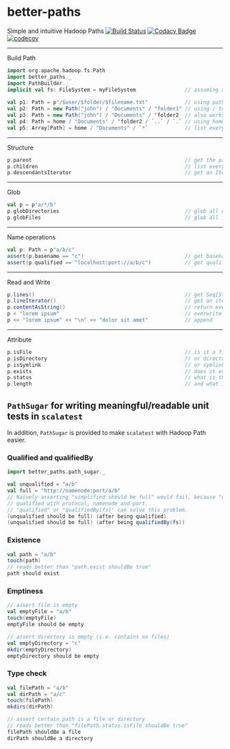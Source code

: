 # better-paths
Simple and intuitive Hadoop Paths
[![Build Status](https://travis-ci.org/kchenphy/better-paths.svg?branch=master)](https://travis-ci.org/kchenphy/better-paths)
[![Codacy Badge](https://api.codacy.com/project/badge/Grade/f54f8123f54c4426ba6bf32afd483604)](https://www.codacy.com/app/kchenphy/better-paths?utm_source=github.com&amp;utm_medium=referral&amp;utm_content=kchenphy/better-paths&amp;utm_campaign=Badge_Grade)
[![codecov](https://codecov.io/gh/kchenphy/better-paths/branch/master/graph/badge.svg)](https://codecov.io/gh/kchenphy/better-paths)

-------
Build Path

```scala                                                          
import org.apache.hadoop.fs.Path                          
import better_paths._                                     
import PathBuilder._                                      
implicit val fs: FileSystem = myFileSystem                // assuming an implicit file system defined
                                                          
val p1: Path = p"/$user/$folder/$filename.txt"            // using path interpolator
val p2: Path = new Path("john") / "Documents" / "folder1" // using / to build path
val p3: Path = new Path("john") / "Documents" / 'folder2  // also works with symbol 
val p4: Path = home / "Documents" / 'folder2 / `..` / `.` // using home, . and ..
val p5: Array[Path] = home / "Documents" / `*`            // list every path
```                                                       
                                                          
-------                                                   
Structure                                                 
                                                          
```scala                                                  
p.parent                                                  // get the parent
p.children                                                // list every path under p, same as p / `*`
p.descendantsIterator                                     // get an Iterator[Path] that recursively visit each descendant                     
```                                                       
                                                          
-------                                                   
Glob                                                      
                                                          
```scala                                                  
val p = p"a/*/b"                                          
p.globDirectories                                         // glob all directories
p.globFiles                                               // glob all files
```                                                       
                                                          
-------                                                   
Name operations                                           
                                                          
```scala                                                  
val p: Path = p"a/b/c"                                    
assert(p.basename == "c")                                 // get basename
assert(p.qualified == "localhost:port://a/b/c")           // get qualified by filesystem
```                                                       
                                                          
                                                          
-------                                                   
Read and Write                                            
                                                          
```scala                                                  
p.lines()                                                 // get Seq[String] for all lines
p.lineIterator()                                          // get an iterator of String
p.contentAsString()                                       // return everything concatenated
p < "lorem ipsum"                                         // overwrite
p << "lorem ipsum" << "\n" << "dolor sit amet"            // append
```                                                       
                                                          
                                                          
------                                                    
Attribute                                                 
```scala                                                  
p.isFile                                                  // is it a file
p.isDirectory                                             // or directory
p.isSymlink                                               // or symlink?
p.exists                                                  // does it exist?
p.status                                                  // what is the FileStatus?
p.length                                                  // and what is the length?
```

## `PathSugar` for writing meaningful/readable unit tests in `scalatest`
In addition, `PathSugar` is provided to make `scalatest` with Hadoop Path easier.

### Qualified and qualifiedBy
```scala
import better_paths.path_sugar._

val unqualified = "a/b"
val full = "http://namenode:port/a/b"
// Naively asserting "simplified should be full" would fail, because "unqualified" is not 
// qualified with protocol, namenode and port.
// "qualified" or "qualifiedBy(fs)" can solve this problem.  
(unqualified should be full) (after being qualified)
(unqualified should be full) (after being qualifiedBy(fs))
```

### Existence
```scala
val path = "a/b"
touch(path)
// reads better than "path.exist shouldBe true"
path should exist
```

### Emptiness
```scala
// assert file is empty
val emptyFile = "a/b"
touch(emptyFile)
emptyFile should be empty

// assert directory is empty (i.e. contains no files)
val emptyDirectory = "c"
mkdir(emptyDirectory)
emptyDirectory should be empty
```

### Type check
```scala
val filePath = "a/b"
val dirPath = "a/c"
touch(filePath)
mkdirs(dirPath)

// assert certain path is a file or directory
// reads better than "filePath.status.isFile shouldBe true"
filePath shouldBe a file
dirPath shouldBe a directory
```
